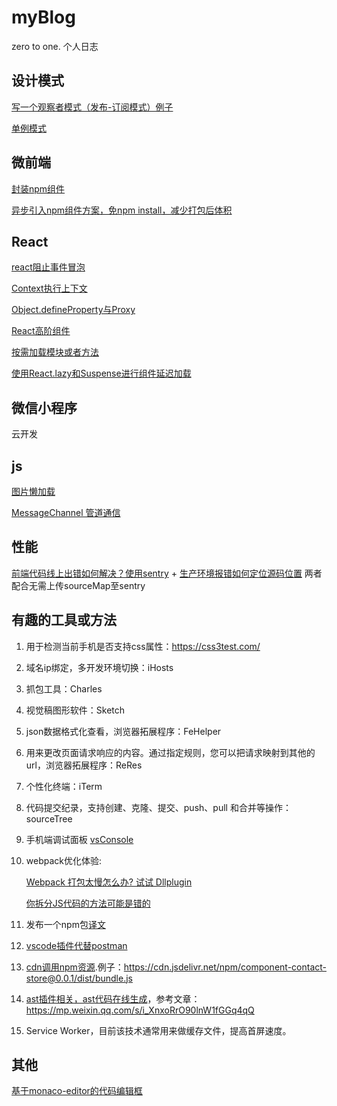 # myBlog
zero to one. 个人日志
## 设计模式
[写一个观察者模式（发布-订阅模式）例子](https://github.com/twosugar/myBlog/issues/1)

[单例模式](https://github.com/twosugar/myBlog/issues/2)

## 微前端
[封装npm组件](https://github.com/twosugar/myBlog/issues/14)

[异步引入npm组件方案，免npm install，减少打包后体积](https://github.com/twosugar/myBlog/issues/15)

## React
[react阻止事件冒泡](https://github.com/twosugar/myBlog/issues/3)

[Context执行上下文](https://github.com/twosugar/myBlog/issues/4)

[Object.defineProperty与Proxy](https://github.com/twosugar/myBlog/issues/5)

[React高阶组件](https://github.com/twosugar/myBlog/issues/6)

[按需加载模块或者方法](https://github.com/twosugar/myBlog/issues/11)

[使用React.lazy和Suspense进行组件延迟加载](https://github.com/twosugar/myBlog/issues/13)

## 微信小程序
云开发

## js
[图片懒加载](https://github.com/twosugar/myBlog/issues/7)

[MessageChannel 管道通信](https://github.com/twosugar/myBlog/issues/9)

## 性能
[前端代码线上出错如何解决？使用sentry](https://mp.weixin.qq.com/s/_p9m7lVOJJi4cRoGm6TjGA)  + [生产环境报错如何定位源码位置](https://mp.weixin.qq.com/s?__biz=MzA4Nzg0MDM5Nw==&mid=2247484558&amp;idx=1&amp;sn=f19de042ebb281654c852ce07e823a24&source=41#wechat_redirect) 两者配合无需上传sourceMap至sentry

## 有趣的工具或方法
1. 用于检测当前手机是否支持css属性：https://css3test.com/
2. 域名ip绑定，多开发环境切换：iHosts
3. 抓包工具：Charles
4. 视觉稿图形软件：Sketch
5. json数据格式化查看，浏览器拓展程序：FeHelper
6. 用来更改页面请求响应的内容。通过指定规则，您可以把请求映射到其他的url，浏览器拓展程序：ReRes
7. 个性化终端：iTerm
8. 代码提交纪录，支持创建、克隆、提交、push、pull 和合并等操作：sourceTree
9. 手机端调试面板 [vsConsole](https://github.com/Tencent/vConsole/blob/dev/README_CN.md)
10. webpack优化体验:

    [Webpack 打包太慢怎么办? 试试 Dllplugin](https://mp.weixin.qq.com/s/W5_WiDGck6tMUe4CNU_qPA)
    
    [你拆分JS代码的方法可能是错的](https://mp.weixin.qq.com/s/W5_WiDGck6tMUe4CNU_qPA)
11. 发布一个npm包[译文](https://juejin.im/post/5c26c1b65188252dcb312ad6)
12. [vscode插件代替postman](https://juejin.im/post/5e2067f7f265da3e405028fb?from=timeline)
13. [cdn调用npm资源](https://www.jsdelivr.com/).例子：https://cdn.jsdelivr.net/npm/component-contact-store@0.0.1/dist/bundle.js
14. [ast插件相关，ast代码在线生成](https://astexplorer.net/)，参考文章：https://mp.weixin.qq.com/s/i_XnxoRrO90lnW1fGGq4qQ
15. Service Worker，目前该技术通常用来做缓存文件，提高首屏速度。
## 其他
[基于monaco-editor的代码编辑框](https://github.com/twosugar/myBlog/issues/8)
